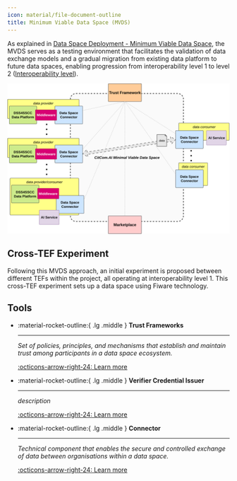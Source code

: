 ```yaml
---
icon: material/file-document-outline
title: Minimum Viable Data Space (MVDS)
---
```


As explained in [Data Space Deployment - Minimum Viable Data Space](../getting_started/data_spaces/deployment.md#minimal-viable-data-space), the MVDS serves as a testing environment that facilitates the validation of data exchange models and a gradual migration from existing data platform to future data spaces, enabling progression from interoperability level 1 to level 2 ([Interoperability level](../getting_started/interoperability.md#interoperability-levels)).

![mvds_arch](./img/mvds_arch.svg)

## Cross-TEF Experiment

Following this MVDS approach, an initial experiment is proposed between different TEFs within the project, all operating at interoperability level 1. This cross-TEF experiment sets up a data space using Fiware technology.

## Tools

<div class="grid cards" markdown>

-   :material-rocket-outline:{ .lg .middle } __Trust Frameworks__

    ---

    _Set of policies, principles, and mechanisms that establish and maintain trust among participants in a data space ecosystem._

    [:octicons-arrow-right-24: Learn more](../documentation/trust_frameworks/index.md)

-   :material-rocket-outline:{ .lg .middle } __Verifier Credential Issuer__

    ---

    _description_

    [:octicons-arrow-right-24: Learn more](./vc_issuer.md)

-   :material-rocket-outline:{ .lg .middle } __Connector__

    ---

    _Technical component that enables the secure and controlled exchange of data between organisations within a data space._

    [:octicons-arrow-right-24: Learn more](../documentation/data_space_connectors/index.md)

</div>